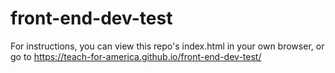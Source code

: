# front-end-dev-test
For instructions, you can view this repo's index.html in your own browser, or go to 
<a href="https://teach-for-america.github.io/front-end-dev-test/">https://teach-for-america.github.io/front-end-dev-test/</a>